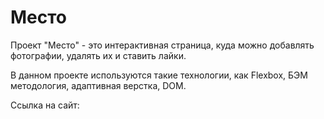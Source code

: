 # Место

Проект "Место" - это интерактивная страница, куда можно добавлять фотографии, удалять их и ставить лайки. 


В данном проекте используются такие технологии, как Flexbox, БЭМ методология, адаптивная верстка, DOM.  

Ссылка на сайт: 